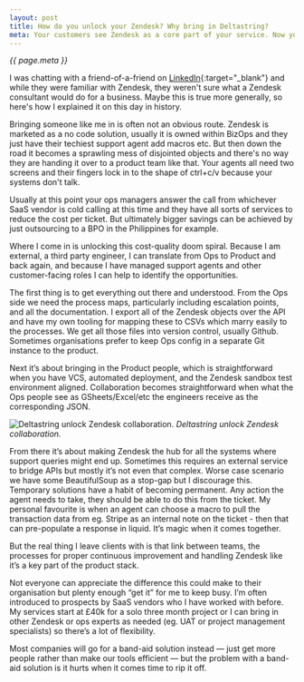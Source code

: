 ```yaml
---
layout: post
title: How do you unlock your Zendesk? Why bring in Deltastring?
meta: Your customers see Zendesk as a core part of your service. Now you can treat it accordingly.
---
```


*{{ page.meta }}*

I was chatting with a friend-of-a-friend on [LinkedIn](https://www.linkedin.com/in/nicoboyce/){:target="_blank"} and while they were familiar with Zendesk, they weren't sure what a Zendesk consultant would do for a business. Maybe this is true more generally, so here's how I explained it on this day in history.

Bringing someone like me in is often not an obvious route. Zendesk is marketed as a no code solution, usually it is owned within BizOps and they just have their techiest support agent add macros etc. But then down the road it becomes a sprawling mess of disjointed objects<!--excerpt-end--> and there's no way they are handing it over to a product team like that. Your agents all need two screens and their fingers lock in to the shape of ctrl+c/v because your systems don't talk.

Usually at this point your ops managers answer the call from whichever SaaS vendor is cold calling at this time and they have all sorts of services to reduce the cost per ticket. But ultimately bigger savings can be achieved by just outsourcing to a BPO in the Philippines for example.

Where I come in is unlocking this cost-quality doom spiral. Because I am external, a third party engineer, I can translate from Ops to Product and back again, and because I have managed support agents and other customer-facing roles I can help to identify the opportunities.

The first thing is to get everything out there and understood. From the Ops side we need the process maps, particularly including escalation points, and all the documentation. I export all of the Zendesk objects over the API and have my own tooling for mapping these to CSVs which marry easily to the processes. We get all those files into version control, usually Github. Sometimes organisations prefer to keep Ops config in a separate Git instance to the product.

Next it’s about bringing in the Product people, which is straightforward when you have VCS, automated deployment, and the Zendesk sandbox test environment aligned. Collaboration becomes straightforward when what the Ops people see as GSheets/Excel/etc the engineers receive as the corresponding JSON.

![Deltastring unlock Zendesk collaboration.](/public/img/zendesk-integration-development-deltastring.jpeg)
*Deltastring unlock Zendesk collaboration.*

From there it’s about making Zendesk the hub for all the systems where support queries might end up. Sometimes this requires an external service to bridge APIs but mostly it’s not even that complex. Worse case scenario we have some BeautifulSoup as a stop-gap but I discourage this. Temporary solutions have a habit of becoming permanent. Any action the agent needs to take, they should be able to do this from the ticket. My personal favourite is when an agent can choose a macro to pull the transaction data from eg. Stripe as an internal note on the ticket - then that can pre-populate a response in liquid. It’s magic when it comes together.

But the real thing I leave clients with is that link between teams, the processes for proper continuous improvement and handling Zendesk like it’s a key part of the product stack.

Not everyone can appreciate the difference this could make to their organisation but plenty enough “get it” for me to keep busy. I’m often introduced to prospects by SaaS vendors who I have worked with before. My services start at £40k for a solo three month project or I can bring in other Zendesk or ops experts as needed (eg. UAT or project management specialists) so there’s a lot of flexibility.

Most companies will go for a band-aid solution instead — just get more people rather than make our tools efficient — but the problem with a band-aid solution is it hurts when it comes time to rip it off.